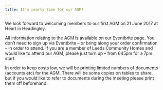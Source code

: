 ```yaml
---
title: It’s nearly time for our AGM!
---
```

We look forward to welcoming members to our first AGM on 21 June 2017 at Heart in Headingley.

All information relating to the AGM is available on our Eventbrite page.  You don’t need to sign up via Eventbrite – or bring along your order confirmation – in order to attend.  If you are a member of Leeds Community Homes and would like to attend our AGM, please just turn up – from 645pm for a 7pm start.

In order to keep costs low, we will be printing limited numbers of documents (accounts etc) for the AGM.  There will be some copies on tables to share, but if you would like to refer to documents during the meeting please print them off beforehand.